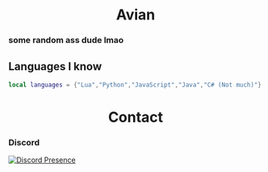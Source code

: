 <h1 align="center">Avian</h1>
<h3 align="left">some random ass dude lmao</h3>

## Languages I know 
```lua
local languages = {"Lua","Python","JavaScript","Java","C# (Not much)"}
```
<h1 align="center">Contact</h1>
<h3 align="left">Discord</h3>

[![Discord Presence](https://lanyard.cnrad.dev/api/479447486881071106)](https://discord.com/users/479447486881071106)
